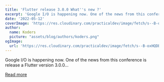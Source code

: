 ```yaml
---
title: 'Flutter release 3.0.0 What''s new ?'
excerpt: 'Google I/O is happening now. One of the news from this conference is release a Flutter version 3.0.0...'
date: '2022-05-12'
coverImage: 'https://res.cloudinary.com/practicaldev/image/fetch/s--B-oxHQDB--/c_imagga_scale,f_auto,fl_progressive,h_420,q_auto,w_1000/https://dev-to-uploads.s3.amazonaws.com/uploads/articles/ewpgr7usnjs3np2wi6vl.png'
author:
  name: Koders
  picture: "assets/blog/authors/koders.png"
ogImage:
  url: 'https://res.cloudinary.com/practicaldev/image/fetch/s--B-oxHQDB--/c_imagga_scale,f_auto,fl_progressive,h_420,q_auto,w_1000/https://dev-to-uploads.s3.amazonaws.com/uploads/articles/ewpgr7usnjs3np2wi6vl.png'
---
```


Google I/O is happening now. One of the news from this conference is release a Flutter version 3.0.0...

[Read more](https://dev.to/frezyx/flutter-release-300-whats-new--4c3a)

